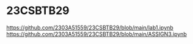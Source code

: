 # 23CSBTB29
https://github.com/2303A51559/23CSBTB29/blob/main/lab1.ipynb
https://github.com/2303A51559/23CSBTB29/blob/main/ASSIGN3.ipynb
